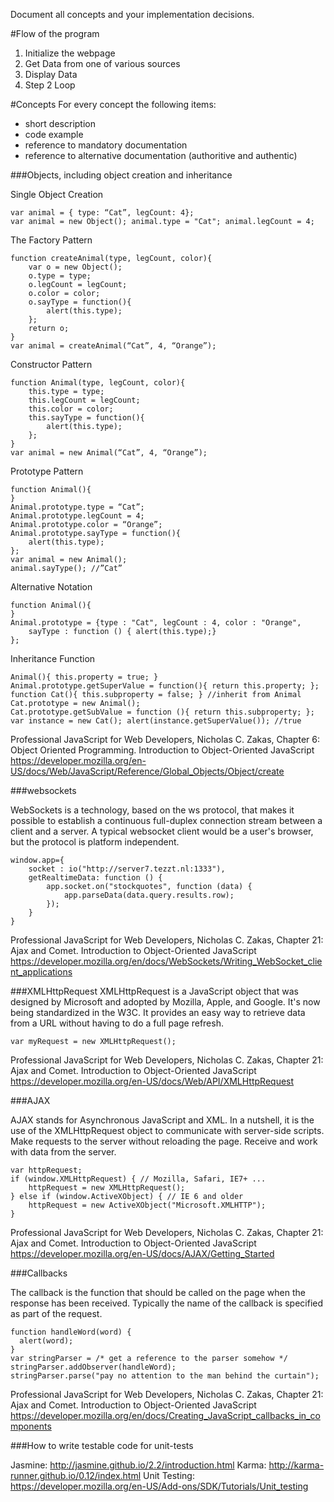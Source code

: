 Document all concepts and your implementation decisions.


#Flow of the program
1. Initialize the webpage
2. Get Data from one of various sources
3. Display Data
4. Step 2 Loop


#Concepts
For every concept the following items:
- short description
- code example
- reference to mandatory documentation
- reference to alternative documentation (authoritive and authentic)

###Objects, including object creation and inheritance

Single Object Creation
```
var animal = { type: “Cat”, legCount: 4};
var animal = new Object(); animal.type = "Cat"; animal.legCount = 4;
```
The Factory Pattern
```
function createAnimal(type, legCount, color){
    var o = new Object();
    o.type = type;
    o.legCount = legCount;
    o.color = color;
    o.sayType = function(){
        alert(this.type);
    };
    return o;
}
var animal = createAnimal(“Cat”, 4, “Orange”);
```
Constructor Pattern
```
function Animal(type, legCount, color){
    this.type = type;
    this.legCount = legCount;
    this.color = color;
    this.sayType = function(){
        alert(this.type);
    };
}
var animal = new Animal(“Cat”, 4, “Orange”);
```
Prototype Pattern
```
function Animal(){
}
Animal.prototype.type = “Cat”;
Animal.prototype.legCount = 4;
Animal.prototype.color = “Orange”;
Animal.prototype.sayType = function(){
    alert(this.type);
};
var animal = new Animal();
animal.sayType(); //”Cat”
```
Alternative Notation
```
function Animal(){
}
Animal.prototype = {type : "Cat", legCount : 4, color : "Orange",
    sayType : function () { alert(this.type);}
};
```
Inheritance Function
```
Animal(){ this.property = true; }
Animal.prototype.getSuperValue = function(){ return this.property; };
function Cat(){ this.subproperty = false; } //inherit from Animal
Cat.prototype = new Animal();
Cat.prototype.getSubValue = function (){ return this.subproperty; };
var instance = new Cat(); alert(instance.getSuperValue()); //true
```

Professional JavaScript for Web Developers, Nicholas C. Zakas, Chapter 6: Object Oriented Programming. Introduction to Object-Oriented JavaScript
https://developer.mozilla.org/en-US/docs/Web/JavaScript/Reference/Global_Objects/Object/create

###websockets

WebSockets is a technology, based on the ws protocol, that makes it possible to establish a continuous full-duplex connection stream between a client and a server.
A typical websocket client would be a user's browser, but the protocol is platform independent.

```
window.app={
    socket : io("http://server7.tezzt.nl:1333"),
    getRealtimeData: function () {
        app.socket.on("stockquotes", function (data) {
            app.parseData(data.query.results.row);
        });
    }
}
```

Professional JavaScript for Web Developers, Nicholas C. Zakas, Chapter 21: Ajax and Comet. Introduction to Object-Oriented JavaScript
https://developer.mozilla.org/en/docs/WebSockets/Writing_WebSocket_client_applications

###XMLHttpRequest
XMLHttpRequest is a JavaScript object that was designed by Microsoft and adopted by Mozilla, Apple, and Google. It's now being standardized in the W3C.
It provides an easy way to retrieve data from a URL without having to do a full page refresh.

```
var myRequest = new XMLHttpRequest();
```

Professional JavaScript for Web Developers, Nicholas C. Zakas, Chapter 21: Ajax and Comet. Introduction to Object-Oriented JavaScript
https://developer.mozilla.org/en-US/docs/Web/API/XMLHttpRequest

###AJAX

AJAX stands for Asynchronous JavaScript and XML. In a nutshell, it is the use of the XMLHttpRequest object to communicate with server-side scripts.
Make requests to the server without reloading the page.
Receive and work with data from the server.

```
var httpRequest;
if (window.XMLHttpRequest) { // Mozilla, Safari, IE7+ ...
    httpRequest = new XMLHttpRequest();
} else if (window.ActiveXObject) { // IE 6 and older
    httpRequest = new ActiveXObject("Microsoft.XMLHTTP");
}
```

Professional JavaScript for Web Developers, Nicholas C. Zakas, Chapter 21: Ajax and Comet. Introduction to Object-Oriented JavaScript
https://developer.mozilla.org/en-US/docs/AJAX/Getting_Started

###Callbacks

The callback is the function that should be called on the page when the response has been received.
Typically the name of the callback is specified as part of the request.

```
function handleWord(word) {
  alert(word);
}
var stringParser = /* get a reference to the parser somehow */
stringParser.addObserver(handleWord);
stringParser.parse("pay no attention to the man behind the curtain");
```

Professional JavaScript for Web Developers, Nicholas C. Zakas, Chapter 21: Ajax and Comet. Introduction to Object-Oriented JavaScript
https://developer.mozilla.org/en/docs/Creating_JavaScript_callbacks_in_components

###How to write testable code for unit-tests

Jasmine: http://jasmine.github.io/2.2/introduction.html
Karma: http://karma-runner.github.io/0.12/index.html
Unit Testing: https://developer.mozilla.org/en-US/Add-ons/SDK/Tutorials/Unit_testing

